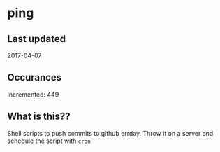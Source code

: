 # ping

## Last updated
2017-04-07

## Occurances
Incremented: 449

## What is this??
Shell scripts to push commits to github errday. Throw it on a server and schedule the script with `cron`


